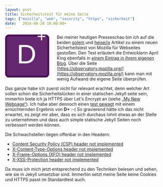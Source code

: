 ```yaml
---
layout: post
title: Sicherheitstest für meine Seite
tags: ["mozilla", "web", "security", "https", "sicherheit"]
date:   2016-08-28 19:00:00+
---
```


<span style="background-color: rgb(101, 39, 112);
border-color: rgb(74, 16, 84);
border-radius: 12px;
border-style: solid;
border-width: 6px;
color: rgb(255, 255, 255);
display: inline-block;
font-family: Arial,Helvetica,sans-serif;
height: 128px;
line-height: 116px;
padding-right: 4px;
text-align: center;
width: 128px;
float: left; margin-right: 25px">
    <span style="font-size: 88px">D</span>
    <sup style="float: right;font-size: 52px;line-height: 0px;top: 32px;vertical-align: baseline">+</sup>
</span>

Bei meiner heutigen Presseschau bin ich auf die beiden [golem](http://www.golem.de/news/observatory-mozilla-bietet-sicherheitscheck-fuer-websites-1608-122923.html) und [heise/ix](http://www.heise.de/ix/meldung/Mozilla-bringt-kostenlosen-Sicherheitstest-fuer-Websites-3306197.html) Artikel zu einem neuen Sicherheitstest von Mozilla für Webseites gestoßen.
Den Test erläutert die Entwicklerin April King ebenfalls in [einem Eintrag in ihrem eigenen Blog](https://pokeinthe.io/2016/08/25/observatory-by-mozilla-a-new-tool/).
Über die Seite [https://observatory.mozilla.org/](https://observatory.mozilla.org/) kann man mit wenig Aufwand die eigene Seite überprüfen.

Das ganze habe ich zuerst nicht für relevant erachtet, denn welcher Art sollen schon die Sicherheitslücken in einer statischen Jekyll seite sein, immerhin biete ich ja HTTPS über Let's Encrypt an (siehe [„My New Webpage“](2016-02-21-new_webpage)).
Ich habe aber dennoch einen [test gewagt](https://observatory.mozilla.org/analyze.html?host=natanael.arndt.xyz) mit einem ernüchternden Ergebnis von **D+** :-(
So gravierend hätte ich das nicht erwartet, es zeigt mir aber, dass es sich durchaus lohnt etwas an der Stelle zu unternehmen und dass auch simple statische Jekyll Seiten noch verbessert werden können.

Die Schwachstellen liegen offenbar in den Headern:

* [Content Security Policy (CSP) header not implemented](https://wiki.mozilla.org/Security/Guidelines/Web_Security#Content_Security_Policy)
* [X-Content-Type-Options header not implemented](https://wiki.mozilla.org/Security/Guidelines/Web_Security#X-Content-Type-Options)
* [X-Frame-Options (XFO) header not implemented](https://wiki.mozilla.org/Security/Guidelines/Web_Security#X-Frame-Options)
* [X-XSS-Protection header not implemented](https://wiki.mozilla.org/Security/Guidelines/Web_Security#X-XSS-Protection)

Da muss ich mich jetzt entsprechend zu den Techniken belesen und sehen, wie sie in Jekyll umsetzbar sind.
Immerhin setzt meine Seite keine Cookies und HTTPS passt im Standardtest auch.
